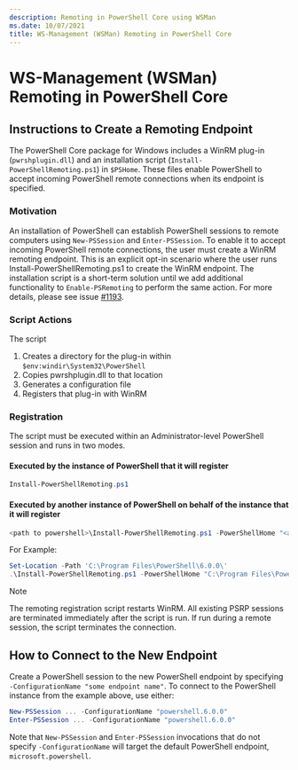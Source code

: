 ```yaml
---
description: Remoting in PowerShell Core using WSMan
ms.date: 10/07/2021
title: WS-Management (WSMan) Remoting in PowerShell Core
---
```

# WS-Management (WSMan) Remoting in PowerShell Core

## Instructions to Create a Remoting Endpoint

The PowerShell Core package for Windows includes a WinRM plug-in (`pwrshplugin.dll`) and an
installation script (`Install-PowerShellRemoting.ps1`) in `$PSHome`. These files enable PowerShell
to accept incoming PowerShell remote connections when its endpoint is specified.

### Motivation

An installation of PowerShell can establish PowerShell sessions to remote computers using
`New-PSSession` and `Enter-PSSession`. To enable it to accept incoming PowerShell remote
connections, the user must create a WinRM remoting endpoint. This is an explicit opt-in scenario
where the user runs Install-PowerShellRemoting.ps1 to create the WinRM endpoint. The installation
script is a short-term solution until we add additional functionality to `Enable-PSRemoting` to
perform the same action. For more details, please see issue
[#1193](https://github.com/PowerShell/PowerShell/issues/1193).

### Script Actions

The script

1. Creates a directory for the plug-in within `$env:windir\System32\PowerShell`
1. Copies pwrshplugin.dll to that location
1. Generates a configuration file
1. Registers that plug-in with WinRM

### Registration

The script must be executed within an Administrator-level PowerShell session and runs in two modes.

#### Executed by the instance of PowerShell that it will register

```powershell
Install-PowerShellRemoting.ps1
```

#### Executed by another instance of PowerShell on behalf of the instance that it will register

```powershell
<path to powershell>\Install-PowerShellRemoting.ps1 -PowerShellHome "<absolute path to the instance's $PSHOME>"
```

For Example:

```powershell
Set-Location -Path 'C:\Program Files\PowerShell\6.0.0\'
.\Install-PowerShellRemoting.ps1 -PowerShellHome "C:\Program Files\PowerShell\6.0.0\"
```

> [!NOTE]
> The remoting registration script restarts WinRM. All existing PSRP sessions are terminated
> immediately after the script is run. If run during a remote session, the script terminates the
> connection.

## How to Connect to the New Endpoint

Create a PowerShell session to the new PowerShell endpoint by specifying
`-ConfigurationName "some endpoint name"`. To connect to the PowerShell instance from the example
above, use either:

```powershell
New-PSSession ... -ConfigurationName "powershell.6.0.0"
Enter-PSSession ... -ConfigurationName "powershell.6.0.0"
```

Note that `New-PSSession` and `Enter-PSSession` invocations that do not specify `-ConfigurationName`
will target the default PowerShell endpoint, `microsoft.powershell`.
